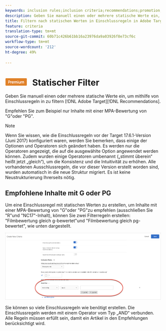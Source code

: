 ```yaml
---
keywords: inclusion rules;inclusion criteria;recommendations;promotion;promotions;dynamic filtering;static;static filter
description: Geben Sie manuell einen oder mehrere statische Werte ein, um nach Einschlussregeln in Adobe Target Recommendations zu filtern.
title: Filtern nach statischen Werten in Einschlussregeln in Adobe Target Recommendations
feature: criteria
translation-type: tm+mt
source-git-commit: 60b71c426b61bb16a23976da9a03926f8e73cf6c
workflow-type: tm+mt
source-wordcount: '212'
ht-degree: 49%

---
```



# ![PREMIUM](/help/assets/premium.png) Statischer Filter

Geben Sie manuell einen oder mehrere statische Werte ein, um mithilfe von Einschlussregeln in zu filtern [!DNL Adobe Target][!DNL Recommendations].

Empfehlen Sie zum Beispiel nur Inhalte mit einer MPA-Bewertung von &quot;G&quot;oder &quot;PG&quot;.

>[!NOTE]
>
>Wenn Sie wissen, wie die Einschlussregeln vor der Target 17.6.1-Version (Juni 2017) konfiguriert waren, werden Sie bemerken, dass einige der Optionen und Operatoren sich geändert haben. Es werden nur die Operatoren angezeigt, die auf die ausgewählte Option angewendet werden können. Zudem wurden einige Operatoren umbenannt („stimmt überein“ heißt jetzt „gleich“), um die Konsistenz und die Intuitivität zu erhöhen. Alle vorhandenen Ausschlussregeln, die vor dieser Version erstellt worden sind, wurden automatisch in die neue Struktur migriert. Es ist keine Neustrukturierung Ihrerseits nötig.

## Empfohlene Inhalte mit G oder PG

Um eine Einschlussregel mit statischen Werten zu erstellen, um Inhalte mit einer MPA-Bewertung von &quot;G&quot;oder &quot;PG&quot;zu empfehlen (ausschließen Sie &quot;R&quot;und &quot;NC17&quot;-Inhalt), können Sie zwei Filterregeln erstellen: &quot;Filmbewertung gleich g-bewertet&quot;und &quot;Filmbewertung gleich pg-bewertet&quot;, wie unten dargestellt.

![Beispiel für Filmbewertung](/help/c-recommendations/c-algorithms/assets/movies.png)

Sie können so viele Einschlussregeln wie benötigt erstellen. Die Einschlussregeln werden mit einem Operator vom Typ „AND“ verbunden. Alle Regeln müssen erfüllt sein, damit ein Artikel in den Empfehlungen berücksichtigt wird.